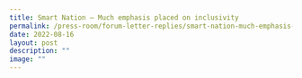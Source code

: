 ```yaml
---
title: Smart Nation – Much emphasis placed on inclusivity
permalink: /press-room/forum-letter-replies/smart-nation-much-emphasis-placed-on-inclusivity/
date: 2022-08-16
layout: post
description: ""
image: ""
---
```

